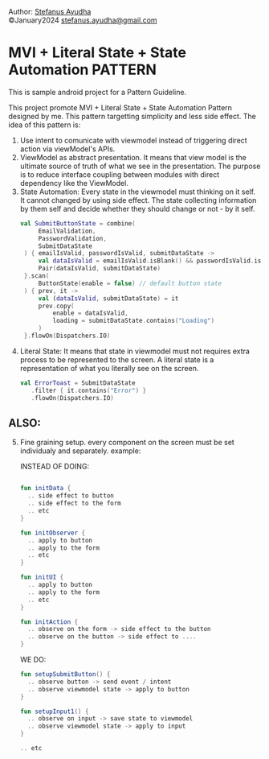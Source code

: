 Author: [Stefanus Ayudha](https://github.com/stefanusayudha) <br>
©January2024 stefanus.ayudha@gmail.com

# MVI + Literal State + State Automation PATTERN
This is sample android project for a Pattern Guideline.

This project promote MVI + Literal State + State Automation Pattern designed by me.
This pattern targetting simplicity and less side effect. The idea of this pattern is:

1. Use intent to comunicate with viewmodel instead of triggering direct action via viewModel's APIs.
2. ViewModel as abstract presentation. It means that view model is the ultimate source of truth of what we see in the presentation. The purpose is to reduce interface coupling between modules with direct dependency like the ViewModel.
3. State Automation: Every state in the viewmodel must thinking on it self. It cannot changed by using side effect. The state collecting information by them self and decide whether they should change or not - by it self.
   ```kotlin
   val SubmitButtonState = combine(
        EmailValidation,
        PasswordValidation,
        SubmitDataState
    ) { emailIsValid, passwordIsValid, submitDataState ->
        val dataIsValid = emailIsValid.isBlank() && passwordIsValid.isBlank()
        Pair(dataIsValid, submitDataState)
    }.scan(
        ButtonState(enable = false) // default button state
    ) { prev, it ->
        val (dataIsValid, submitDataState) = it
        prev.copy(
            enable = dataIsValid,
            loading = submitDataState.contains("Loading")
        )
    }.flowOn(Dispatchers.IO)
   ```
4. Literal State: It means that state in viewmodel must not requires extra process to be represented to the screen.
   A literal state is a representation of what you literally see on the screen.
   ```kotlin
   val ErrorToast = SubmitDataState
      .filter { it.contains("Error") }
      .flowOn(Dispatchers.IO)
   ```

## ALSO:
5. Fine graining setup. every component on the screen must be set individualy and separately. example:

    INSTEAD OF DOING:
    ```kotlin
    
    fun initData {
      .. side effect to button
      .. side effect to the form
      .. etc
    }
    
    fun initObserver {
      .. apply to button
      .. apply to the form
      .. etc
    }
    
    fun initUI {
      .. apply to button
      .. apply to the form
      .. etc
    }
    
    fun initAction {
      .. observe on the form -> side effect to the button
      .. observe on the button -> side effect to ....
    }
    ```
    
    WE DO:
    ```kotlin
    fun setupSubmitButton() {
      .. observe button -> send event / intent
      .. observe viewmodel state -> apply to button
    }
    
    fun setupInput1() {
      .. observe on input -> save state to viewmodel
      .. observe viewmodel state -> apply to input
    }
    
    .. etc
    ```
